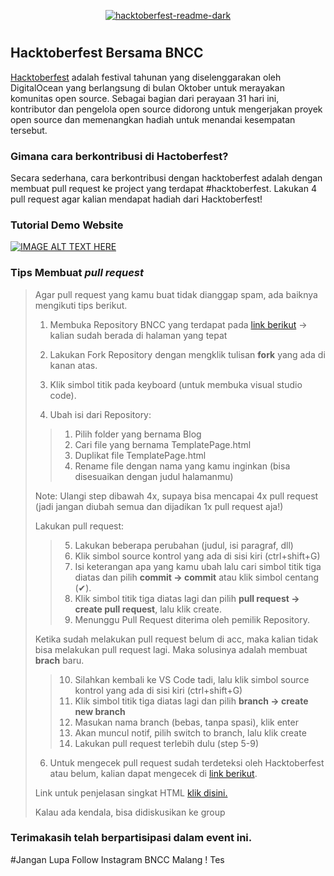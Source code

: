<div align="center">
  
 [![hacktoberfest-readme-dark](https://raw.githubusercontent.com/BNCC-Malang/bnccmalang-hacktoberfest2022/main/asset.md/21123214789433701923-1283182763182368-123123893471349.jpeg)](https://bncc.net/)
</div>

#

## Hacktoberfest Bersama BNCC
[Hacktoberfest](https://hacktoberfest.com) adalah festival tahunan yang diselenggarakan oleh DigitalOcean yang berlangsung di bulan Oktober untuk merayakan komunitas open source. Sebagai bagian dari perayaan 31 hari ini, kontributor dan pengelola open source didorong untuk mengerjakan proyek open source dan memenangkan hadiah untuk menandai kesempatan tersebut.

### Gimana cara berkontribusi di Hactoberfest?
Secara sederhana, cara berkontribusi dengan hacktoberfest adalah dengan membuat pull request ke project yang terdapat #hacktoberfest. Lakukan 4 pull request agar kalian mendapat hadiah dari Hacktoberfest!

### Tutorial Demo Website

[![IMAGE ALT TEXT HERE](https://github.com/JayaByu/bnccmalang-hacktoberfest2022/blob/main/asset.md/SS.png)](https://binusianorg-my.sharepoint.com/personal/vincent061_binus_ac_id/Documents/video2876718447.mp4?csf=1&web=1&e=yzmQzr)

### **Tips Membuat *pull request***
> Agar pull request yang kamu buat tidak dianggap spam, ada baiknya mengikuti tips berikut.
>1. Membuka Repository BNCC yang terdapat pada [link berikut](https://github.com/BNCC-Malang/bnccmalang-hacktoberfest2022) -> kalian sudah berada di halaman yang tepat
>
>2. Lakukan Fork Repository dengan mengklik tulisan **fork** yang ada di kanan atas.
>
>3. Klik simbol titik pada keyboard (untuk membuka visual studio code).
>
>4. Ubah isi dari Repository:
>> 1) Pilih folder yang bernama Blog
>> 2) Cari file yang bernama TemplatePage.html
>> 3) Duplikat file TemplatePage.html
>> 4) Rename file dengan nama yang kamu inginkan (bisa disesuaikan dengan judul halamanmu)
>
> Note: Ulangi step dibawah 4x, supaya bisa mencapai 4x pull request (jadi jangan diubah semua dan dijadikan 1x pull request aja!)
>
>Lakukan pull request:
>> 5) Lakukan beberapa perubahan (judul, isi paragraf, dll)
>> 6) Klik simbol source kontrol yang ada di sisi kiri (ctrl+shift+G)
>> 7) Isi keterangan apa yang kamu ubah lalu cari simbol titik tiga diatas dan pilih **commit -> commit** atau klik simbol centang (✔).
>> 8) Klik simbol titik tiga diatas lagi dan pilih **pull request -> create pull request**, lalu klik create.
>> 9) Menunggu Pull Request diterima oleh pemilik Repository.
>
>Ketika sudah melakukan pull request belum di acc, maka kalian tidak bisa melakukan pull request lagi. Maka solusinya adalah membuat **brach** baru.
>
>> 10) Silahkan kembali ke VS Code tadi, lalu klik simbol source kontrol yang ada di sisi kiri (ctrl+shift+G)
>> 11) Klik simbol titik tiga diatas lagi dan pilih **branch -> create new branch**
>> 12) Masukan nama branch (bebas, tanpa spasi), klik enter
>> 13) Akan muncul notif, pilih switch to branch, lalu klik create
>> 14) Lakukan pull request terlebih dulu (step 5-9)
>
>6. Untuk mengecek pull request sudah terdeteksi oleh Hacktoberfest atau belum, kalian dapat mengecek di [link berikut](https://hacktoberfest.com/profile/).
>
> Link untuk penjelasan singkat HTML [klik disini.](https://bnccmalang.notion.site/bnccmalang/Hacktoberfest-with-BNCC-d8eeeebed80b4394b858a540ea47c57c)
>
>Kalau ada kendala, bisa didiskusikan ke group
>

### Terimakasih telah berpartisipasi dalam event ini. 
#Jangan Lupa Follow Instagram BNCC Malang !
Tes

